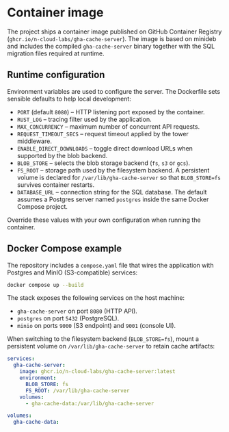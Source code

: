 # Container image

The project ships a container image published on GitHub Container Registry
(`ghcr.io/n-cloud-labs/gha-cache-server`). The image is based on minideb and
includes the compiled `gha-cache-server` binary together with the SQL migration
files required at runtime.

## Runtime configuration

Environment variables are used to configure the server. The Dockerfile sets
sensible defaults to help local development:

- `PORT` (default `8080`) – HTTP listening port exposed by the container.
- `RUST_LOG` – tracing filter used by the application.
- `MAX_CONCURRENCY` – maximum number of concurrent API requests.
- `REQUEST_TIMEOUT_SECS` – request timeout applied by the tower middleware.
- `ENABLE_DIRECT_DOWNLOADS` – toggle direct download URLs when supported by the
  blob backend.
- `BLOB_STORE` – selects the blob storage backend (`fs`, `s3` or `gcs`).
- `FS_ROOT` – storage path used by the filesystem backend. A persistent volume is
  declared for `/var/lib/gha-cache-server` so that `BLOB_STORE=fs` survives
  container restarts.
- `DATABASE_URL` – connection string for the SQL database. The default assumes a
  Postgres server named `postgres` inside the same Docker Compose project.

Override these values with your own configuration when running the container.

## Docker Compose example

The repository includes a `compose.yaml` file that wires the application with
Postgres and MinIO (S3-compatible) services:

```sh
docker compose up --build
```

The stack exposes the following services on the host machine:

- `gha-cache-server` on port `8080` (HTTP API).
- `postgres` on port `5432` (PostgreSQL).
- `minio` on ports `9000` (S3 endpoint) and `9001` (console UI).

When switching to the filesystem backend (`BLOB_STORE=fs`), mount a persistent
volume on `/var/lib/gha-cache-server` to retain cache artifacts:

```yaml
services:
  gha-cache-server:
    image: ghcr.io/n-cloud-labs/gha-cache-server:latest
    environment:
      BLOB_STORE: fs
      FS_ROOT: /var/lib/gha-cache-server
    volumes:
      - gha-cache-data:/var/lib/gha-cache-server

volumes:
  gha-cache-data:
```
